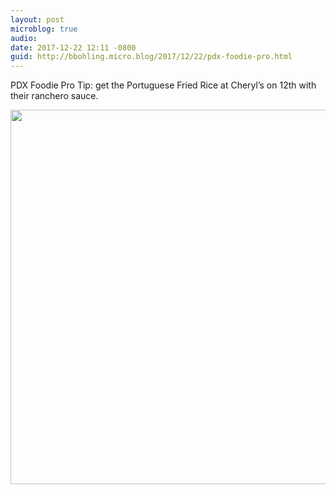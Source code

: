 ```yaml
---
layout: post
microblog: true
audio: 
date: 2017-12-22 12:11 -0800
guid: http://bbohling.micro.blog/2017/12/22/pdx-foodie-pro.html
---
```

PDX Foodie Pro Tip: get the Portuguese Fried Rice at Cheryl’s on 12th with their ranchero sauce.

<img src="http://micro.brandonbohling.com/uploads/2017/af3ffcdaf2.jpg" width="600" height="599" />
